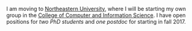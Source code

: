 I am moving to [Northeastern University](https://www.northeastern.edu), where I will be starting my own group in the [College of Computer and Information Science](https://www.ccis.northeastern.edu). I have open positions for *two PhD students* and *one postdoc* for starting in fall 2017. 